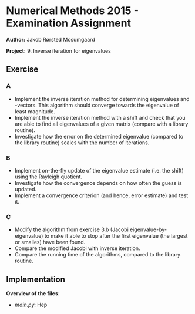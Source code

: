 Numerical Methods 2015 - Examination Assignment
=================

**Author:** Jakob Rørsted Mosumgaard

**Project:** 9. Inverse iteration for eigenvalues

Exercise
---------
### A
* Implement the inverse iteration method for determining eigenvalues and -vectors.
This algorithm should converge towards the eigenvalue of least magnitude.
* Implement the inverse iteration method with a shift and check that you are
able to find all eigenvalues of a given matrix (compare with a library routine).
* Investigate how the error on the determined eigenvalue (compared to the library
routine) scales with the number of iterations.

### B
* Implement on-the-fly update of the eigenvalue estimate (i.e. the shift) using
the Rayleigh quotient.
* Investigate how the convergence depends on how often the guess is updated.
* Implement a convergence criterion (and hence, error estimate) and test it.

### C
* Modify the algorithm from exercise 3.b (Jacobi eigenvalue-by-eigenvalue) to
make it able to stop after the first eigenvalue (the largest or smalles) have
been found.
* Compare the modified Jacobi with inverse iteration.
* Compare the running time of the algorithms, compared to the library routine.


Implementation
--------------
**Overview of the files:**
* _main.py_: Hep